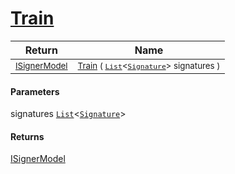 # [Train](./DtwClassifier-100663899.md)



| Return | Name | 
| --- | --- | 
| <sub>[ISignerModel](./../../../Pipeline/ISignerModel.md)</sub>| <sub>[Train](./DtwClassifier-100663899.md) ( [`List`](https://docs.microsoft.com/en-us/dotnet/api/System.Collections.Generic.List-1)\<[`Signature`](./../../../Signature.md)> signatures )</sub>| <br>


#### Parameters
 signatures  [`List`](https://docs.microsoft.com/en-us/dotnet/api/System.Collections.Generic.List-1)\<[`Signature`](./../../../Signature.md)>
#### Returns
[ISignerModel](./../../../Pipeline/ISignerModel.md)